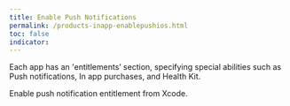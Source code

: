 ```yaml
---
title: Enable Push Notifications
permalink: /products-inapp-enablepushios.html
toc: false
indicator:
---
```


Each app has an 'entitlements’ section, specifying special abilities such as Push notifications, In app purchases, and Health Kit.

Enable push notification entitlement from Xcode.
